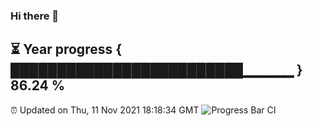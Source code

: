 ### Hi there 👋
⏳ Year progress { █████████████████████████▁▁▁▁▁ } 86.24 %
---
⏰ Updated on Thu, 11 Nov 2021 18:18:34 GMT
![Progress Bar CI](https://github.com/liununu/liununu/workflows/Progress%20Bar%20CI/badge.svg)
